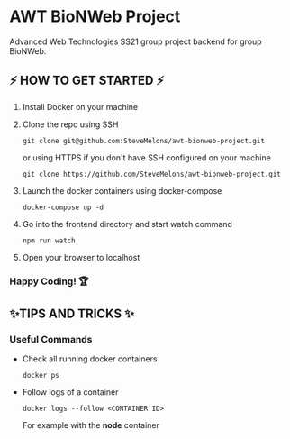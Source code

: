 # AWT BioNWeb Project

Advanced Web Technologies SS21 group project backend for group BioNWeb.

## ⚡ HOW TO GET STARTED ⚡

1. Install Docker on your machine
2. Clone the repo using SSH

   ```
   git clone git@github.com:SteveMelons/awt-bionweb-project.git
   ```

   or using HTTPS if you don't have SSH configured on your machine

   ```
   git clone https://github.com/SteveMelons/awt-bionweb-project.git
   ```

3. Launch the docker containers using docker-compose

   ```
   docker-compose up -d
   ```

4. Go into the frontend directory and start watch command

   ```
   npm run watch
   ```

5. Open your browser to localhost

### Happy Coding! 🏆

## ✨TIPS AND TRICKS ✨

### Useful Commands

- Check all running docker containers

  ```
  docker ps
  ```

- Follow logs of a container

  ```
  docker logs --follow <CONTAINER ID>
  ```

  For example with the **node** container
